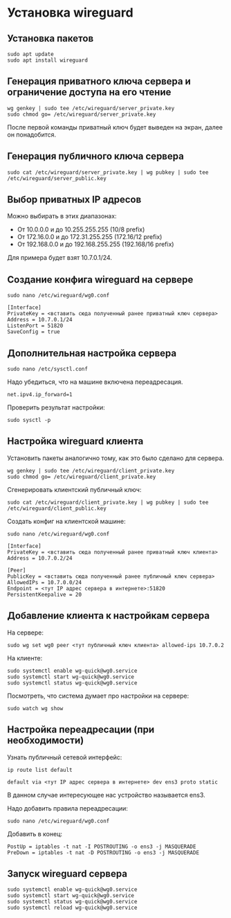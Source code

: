 # Установка wireguard

## Установка пакетов

```shell
sudo apt update
sudo apt install wireguard
```

## Генерация приватного ключа сервера и ограничение доступа на его чтение

```shell
wg genkey | sudo tee /etc/wireguard/server_private.key
sudo chmod go= /etc/wireguard/server_private.key
```

После первой команды приватный ключ будет выведен на экран, далее он
понадобится.

## Генерация публичного ключа сервера

```shell
sudo cat /etc/wireguard/server_private.key | wg pubkey | sudo tee /etc/wireguard/server_public.key
```

## Выбор приватных IP адресов

Можно выбирать в этих диапазонах:

* От 10.0.0.0 и до 10.255.255.255 (10/8 prefix)
* От 172.16.0.0 и до 172.31.255.255 (172.16/12 prefix)
* От 192.168.0.0 и до 192.168.255.255 (192.168/16 prefix)

Для примера будет взят 10.7.0.1/24.

## Создание конфига wireguard на сервере

```shell
sudo nano /etc/wireguard/wg0.conf
```

```
[Interface]
PrivateKey = <вставить сюда полученный ранее приватный ключ сервера>
Address = 10.7.0.1/24
ListenPort = 51820
SaveConfig = true
```

## Дополнительная настройка сервера

```shell
sudo nano /etc/sysctl.conf
```

Надо убедиться, что на машине включена переадресация.

```shell
net.ipv4.ip_forward=1
```

Проверить результат настройки:

```shell
sudo sysctl -p
```

## Настройка wireguard клиента

Установить пакеты аналогично тому, как это было сделано для сервера.

```shell
wg genkey | sudo tee /etc/wireguard/client_private.key
sudo chmod go= /etc/wireguard/client_private.key
```

Сгенерировать клиентский публичный ключ:

```shell
sudo cat /etc/wireguard/client_private.key | wg pubkey | sudo tee /etc/wireguard/client_public.key
```

Создать конфиг на клиентской машине:

```shell
sudo nano /etc/wireguard/wg0.conf
```

```shell
[Interface]
PrivateKey = <вставить сюда полученный ранее приватный ключ клиента>
Address = 10.7.0.2/24

[Peer]
PublicKey = <вставить сюда полученный ранее публичный ключ сервера>
AllowedIPs = 10.7.0.0/24
Endpoint = <тут IP адрес сервера в интернете>:51820
PersistentKeepalive = 20
```

## Добавление клиента к настройкам сервера

На сервере:

```shell
sudo wg set wg0 peer <тут публичный ключ клиента> allowed-ips 10.7.0.2
```

На клиенте:

```shell
sudo systemctl enable wg-quick@wg0.service
sudo systemctl start wg-quick@wg0.service
sudo systemctl status wg-quick@wg0.service
```

Посмотреть, что система думает про настройки на сервере:

```shell
sudo watch wg show
```

## Настройка переадресации (при необходимости)

Узнать публичный сетевой интерфейс:

```shell
ip route list default
```

```shell
default via <тут IP адрес сервера в интернете> dev ens3 proto static
```

В данном случае интересующее нас устройство называется ens3.

Надо добавить правила переадресации:

```shell
sudo nano /etc/wireguard/wg0.conf
```

Добавить в конец:

```shell
PostUp = iptables -t nat -I POSTROUTING -o ens3 -j MASQUERADE
PreDown = iptables -t nat -D POSTROUTING -o ens3 -j MASQUERADE
```

## Запуск wireguard сервера

```shell
sudo systemctl enable wg-quick@wg0.service
sudo systemctl start wg-quick@wg0.service
sudo systemctl status wg-quick@wg0.service
sudo systemctl reload wg-quick@wg0.service
```
